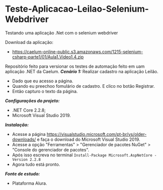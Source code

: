 # Teste-Aplicacao-Leilao-Selenium-Webdriver
Testando uma aplicação .Net com o selenium webdriver

Download da aplicação:
- https://caelum-online-public.s3.amazonaws.com/1215-selenium-csharp-parte1/01/Aula1.Video1.4.zip

Repositório feito para versionar os testes de automação feito em uam aplicação .NET da Caelum.
***Cenário 1:*** Realizar cadastro na aplicação Leilão.
- Dado que eu acesso a página.
- Quando eu preechoo fomulário de cadastro.
    E clico no botão Registrar.
- Então capturo o texto da página.

***Configurações do projeto:***
- .NET Core 2.2.8;
- Microsoft Visual Studio 2019.

***Instalação:***
- Acesse a página https://visualstudio.microsoft.com/pt-br/vs/older-downloads/ e faça o download do Microsoft Visual Studio 2019.
- Acesse a opção "Ferramentas" > "Gerenciador de pacotes NuGet" > "Console do gerenciador de pacotes".
- Após isso escreva no terminal ```Install-Package Microsoft.AspNetCore -Version 2.2.8``` 
- Agora tudo está pronto.

***Fonte de estudo:***
- Plataforma Alura.

